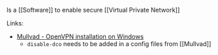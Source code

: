 Is a [[Software]] to enable secure [[Virtual Private Network]] 

Links:
- [Mullvad - OpenVPN installation on Windows](https://mullvad.net/en/help/windows-openvpn-installation/)
	- `disable-dco` needs to be added in a config files from [[Mullvad]]